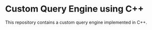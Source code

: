 # Custom Query Engine using C++

This repository contains a custom query engine implemented in C++. 


